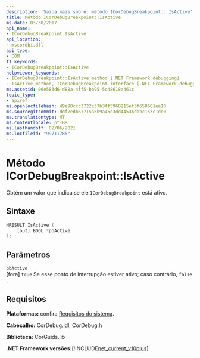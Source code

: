 ```yaml
---
description: 'Saiba mais sobre: método ICorDebugBreakpoint:: IsActive'
title: Método ICorDebugBreakpoint::IsActive
ms.date: 03/30/2017
api_name:
- ICorDebugBreakpoint.IsActive
api_location:
- mscordbi.dll
api_type:
- COM
f1_keywords:
- ICorDebugBreakpoint::IsActive
helpviewer_keywords:
- ICorDebugBreakpoint::IsActive method [.NET Framework debugging]
- IsActive method, ICorDebugBreakpoint interface [.NET Framework debugging]
ms.assetid: 06e583d6-d88a-4ff5-bb95-5c48618a461c
topic_type:
- apiref
ms.openlocfilehash: 49e98ccc3722c37b3ff5968215ef3f658601ea10
ms.sourcegitcommit: ddf7edb67715a5b9a45e3dd44536dabc153c1de0
ms.translationtype: MT
ms.contentlocale: pt-BR
ms.lasthandoff: 02/06/2021
ms.locfileid: "99711785"
---
```

# <a name="icordebugbreakpointisactive-method"></a>Método ICorDebugBreakpoint::IsActive

Obtém um valor que indica se ele `ICorDebugBreakpoint` está ativo.  
  
## <a name="syntax"></a>Sintaxe  
  
```cpp  
HRESULT IsActive (  
    [out] BOOL *pbActive  
);  
```  
  
## <a name="parameters"></a>Parâmetros  

 `pbActive`  
 [fora] `true` Se esse ponto de interrupção estiver ativo; caso contrário, `false` .  
  
## <a name="requirements"></a>Requisitos  

 **Plataformas:** confira [Requisitos do sistema](../../get-started/system-requirements.md).  
  
 **Cabeçalho:** CorDebug.idl, CorDebug.h  
  
 **Biblioteca:** CorGuids.lib  
  
 **.NET Framework versões:**[!INCLUDE[net_current_v10plus](../../../../includes/net-current-v10plus-md.md)]
